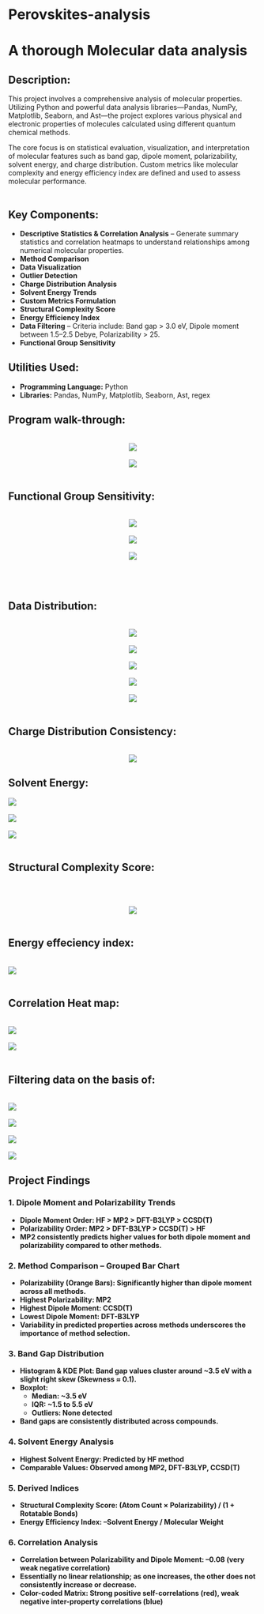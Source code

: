 # Perovskites-analysis
<h1>A thorough Molecular data analysis</h1>
<h2>Description:</h2>
This project involves a comprehensive analysis of molecular properties. Utilizing Python and powerful data analysis libraries—Pandas, NumPy, Matplotlib, Seaborn, and Ast—the project explores various physical and electronic properties of molecules calculated using different quantum chemical methods.

The core focus is on statistical evaluation, visualization, and interpretation of molecular features such as band gap, dipole moment, polarizability, solvent energy, and charge distribution. Custom metrics like molecular complexity and energy efficiency index are defined and used to assess molecular performance.
<br />
<br />
<h2>Key Components:</h2>
<ul>
  <li><b>Descriptive Statistics & Correlation Analysis</b> – Generate summary statistics and correlation heatmaps to understand relationships among numerical molecular properties.</li>
  <li><b>Method Comparison</b></li>
  <li><b>Data Visualization</b></li>
  <li><b>Outlier Detection</b></li>
  <li><b>Charge Distribution Analysis</b></li>
  <li><b>Solvent Energy Trends</b></li>
  <li><b>Custom Metrics Formulation</b></li>
  <li><b>Structural Complexity Score</b></li>
  <li><b>Energy Efficiency Index</b></li>
  <li><b>Data Filtering</b> – Criteria include: Band gap > 3.0 eV, Dipole moment between 1.5–2.5 Debye, Polarizability > 25.</li>
  <li><b>Functional Group Sensitivity</b></li>
</ul>

<h2>Utilities Used:</h2>
<ul>
  <li><b>Programming Language:</b> Python</li>
  <li><b>Libraries:</b> Pandas, NumPy, Matplotlib, Seaborn, Ast, regex</li>
</ul>
<h2>Program walk-through:</h2>
<p align="center">
<br/>
<img src="https://media-hosting.imagekit.io/0ee75341842b4af4/Screenshot%20(198)%20a.png?Expires=1841337944&Key-Pair-Id=K2ZIVPTIP2VGHC&Signature=imIz2IateWmkNPA5jY5uX8TqSTqoIKtyRdjT-m0qVaSasHHrl7FimHmzGFueQs~QqRXFX7kPAadVazpGUZ6sVJ-gzxNcSMVmK0sVsqwgxVTKKZiLzXIjksIXaQImNYq8dwocg0FVH2rJ2PEZZ8oe3NuBYh3LwnyK6fSsI-7Yj0T6SOeSRm5seTtHaJ~3BMvNbKUKH-qlI7Ai-hrN4Z3hj0Ow2BBVwKBM0sYWBXFadCigThfLvI2IhPqIu40IiYaQGIgrosgbdJK8ictEouvameh365aMC1lb48SJ8JFuHGa1WMm~1OT34O~SiuTzojvE0tHju05p24ilvHloWUlyzA__"/>
<br />
<br />
<img src="https://media-hosting.imagekit.io/09500bc907ae48d8/Screenshot%20(227)%20a.png?Expires=1841338287&Key-Pair-Id=K2ZIVPTIP2VGHC&Signature=XsI~Qc5fLojGAXJXfOH-k0wx8wJRHX0AjHijQGoHRyrTZ4S9t5a8x4iFpLFk18EZKZp9uzd1N8M8MABpX0rGEkyy5Cw6kT1M1MvMAZhhvqojxinb5YoWifqLBYkL7kK6hlfgU-CDdtLOBgbZJZcRcHYfDcLORA0wmMEzwHxyXmpBbt~BoRx4Jm3KKmJvVnNDb4NulIEtNcxTFEt2dCEFyhU00hfbvmHJpDZk2ax-Dy9Y9Zrq9SFrcsjjIWpZVh1qtzgMQ8-16RnRy9abI73Kg9Pe-3ig~CxOnZtJ9CInseqPO15NeAVaQpVAr7c1x08Gek7fO9PrC0tYomdbCIYqWA__"/>
<br />
<br />  
<h2>Functional Group Sensitivity:</h2> 
<p align="center">
<br />  
<img src="https://media-hosting.imagekit.io/c257b9040e174561/Screenshot%20(228)%20a.png?Expires=1841338515&Key-Pair-Id=K2ZIVPTIP2VGHC&Signature=SHUEvYxp73wZ5uFO8NMecD5eOT~IBSYrTKbJkvQBInMPtY9EwJswHX7CQfceXAXgIIq8nQ6s6hCGGYyy7O2yRvbeOlJQXClS0EmZtga5WIEwywPNdBghoVhFSqJ-KdV3gfwPvh~xatVsnsu4conRMj7QSWDw1lKnyjBAC77onMJL56cJNydIAfyylBp6CSZ1CdpQ69uqJYVFkwYS1nr~EJoKYroxxbkWgi0r5gwecun5xyrWEKcQE38ACJ32FJzyKtOyAMVPLdGNn3MqBvjAnxPCGxKNDfThxnZWPRf6Ty9-OJkLAE4VHD6If33au5WylyM3RX8sM8qK279tlMKbPA__"/>
<br />
<br />
<img src="https://media-hosting.imagekit.io/36253d29732e4e97/Screenshot%20(229)%20a.png?Expires=1841338736&Key-Pair-Id=K2ZIVPTIP2VGHC&Signature=Aq5XC~hY5XXKsbFYtXbPHZ2erq0DzG2euc2Mtcz1yeZHIcT7G8nPgNBKkq54QKz14zpJvNTiETh8WZO4EYUpzuiMIGQespMo2vka5tOzx8~2ME0j8lwhA88zGzyuasla5TecTIfNxs5nfN8j5yiiWREdpvxXsZqKzQUG5drCJLvLSNZypkDYXp6aA47qj1z6mHCnf5itQDEYD9NYiFeu4q~rGpC29zVPKHg9HrZtWtw9hihSPj~qwlSPgoJxcvjRuA-0WEjsCDvtF1CiY-~~ow7HESqen5pZExwcc7uRiQFGMEydQGdEAVneGSVDHtijGVS-SlzRScMJF9Srl1cVTQ__"/>
<br />
<br />
<img src="https://media-hosting.imagekit.io/ba0783eda950490c/Screenshot%20(230)%20a.png?Expires=1841338777&Key-Pair-Id=K2ZIVPTIP2VGHC&Signature=yoCD6kTpjIPD8K~aVu6U-twonxWUJGAFhg5IYW8jqNdgcdF7h88tWyBAAB4wVU1~VD6LECfyq4HyILFhiBUUEwj7O5zdHYhxjvEdeaLjW9eXb7vpahrClRMR5ZHbmo~An7CZPfJhOKwNXs8lDYLvYss9GIbY4StoPq0Hxq59YqtbJPUgM07kHkp~c0d-FKg6Oa7H2hzggpDcR12tqzozEz2kfkuTjsptdTxtvmQWpGmM412QRZalooxP4wIU8N0T41JUz0Ib7AGU1NWdh8OLOTuIewhuzbehQYaQQaAg0cW5nhRzIMT7fN6jZ76QAI1NuORxAGGg-pgOa3tJsBxDuQ__"/>
<br />
<br />
<br />
<br />
<h2>Data Distribution:</h2>
<p align="center">
<br />
<img src="https://media-hosting.imagekit.io/d35c9af20f36477c/Screenshot%20(231)%20a.png?Expires=1841339002&Key-Pair-Id=K2ZIVPTIP2VGHC&Signature=RX60o7EDunKJ3RwsjpisCuN5xgef7KzvLfjjm3VJRQgyLYdt~oWFEfGhkvnEYFz0zL9IpH1OEie93SsMUbAo684Iy5mfQNvTXKTTOo1jbM0t8cewOQi9btKljaGHWSi6wtMK38~1BMVBVIBlduEMWQf~1zBFySOrz-u3IECALJVHCdg93~oM0M~Mk~u2XKRQwE5Bb3hXPlcMWoyITD~lCb36g6GBqZPJiiMt4xutp9YS1sljgPK5n4R~LWhPtV1BJ~i~qy15cdyo363sPzBYktpLCB0o93P5JN4ARIY4O9F1EogCk-JAzMVQRjc~-oYE~of9WvRJhrAtsuSDzh5lAA__"/>
<br />
<br />
<img src="https://media-hosting.imagekit.io/01d9bd3f7cfb47ef/Screenshot%20(232)%20a.png?Expires=1841339035&Key-Pair-Id=K2ZIVPTIP2VGHC&Signature=n4~aD6FVrhqhJp9DFoLako~LV7aLfRmhTJPiHlM~7KR~~FXJYU0gGKCNWlrj-i-JVSG41Sz1E3ZGLYTZZHTbW093JPkhiMXNV2C7iIYMQcIgHzx3TCzskavMgoViE2SlCyLdijJp7gsTYvxEWNlqme~8piieQsmtRZPM5d1FOeMw5wdWPz2TP~OX18gi3g0LjbNtC2UA~LLERND8Gv6dSALPu-JWiNiu3KgfYH7Y8wfLptT3hcYQ~huSyxqUMdENaHOdbgHTXEjYCTSW83L5bbRmQUN-ZiqFqAl~jQwISHPhdiz-1PHzHM16kRrhTp1fmjaAcyzAC5dfQKPhoGrBKw__"/>
<br />
<br />
 <b>
<img src="https://media-hosting.imagekit.io/46a9f18381f14cd3/Screenshot%20(233)%20a.png?Expires=1841339241&Key-Pair-Id=K2ZIVPTIP2VGHC&Signature=uFMUf1QGuu7rCqyvN9l33Ma2OgWAWmXCktCRgXHcTiJwhLiv0Yq0M0hvFjyoSI~kCZSbAnDRXoxIEGHe7T5mH-kQ7zNSXgBZuBptsaLSJ5QMCw4-xChsbJkrMHG-ecwKQwOREH8cSQl8hgQfY5nuzK~BZMnteEkcYelf9djqMgBtCRNxY-GvyJbZcaJKjOSWRejmVs3E-MhkrdKWSIo98ni1Q03dAk~iL392HwReaypj254VxkWoTXMBYB9lZhIsB09rsScFceBlyhugBl7KbolCbAjFJjIJbH7CIN-XKauayURwnfi2tuZgmZiCcbhGBxTlnsp9FStUOdKDh3VFVA__"/>
<br />
<br />
<img src="https://media-hosting.imagekit.io/39216c55707e420a/Screenshot%20(234)%20a.png?Expires=1841339271&Key-Pair-Id=K2ZIVPTIP2VGHC&Signature=FA1b-7NyfFB00opayp1aP3SdNEaLP~OysgStrUgMVhE9-eW~uN4a6eDscNcyHtb5rVsjjxDeaoRfmGjSr~IjnrjHRyOx1GQc~Xc15P0cAzBrNhAsyEnmPd~U~Yp5u0mGn7m2H5tFWKaOZdK4jolCzmN7u2pkqn88Ne2ZPDgQh5sqDvoq95z0h2sHXMuoeAQoaGMpCQZBDiONm2ngDKHaU-OL-vSWJwGNHYsjVSOuESu2~9rjRvOhQK9cbJQ1nrZXmWEjCXgDnuN7LOBRlI5Dl1VKgd4tbMYXp2a5lwpRtlrjsvUPHy3Z5UHKPEBmkjR4ZhEPG2Ogd0KgGvxXhj9xlQ__"/>
<br />
<br />
<img src="https://media-hosting.imagekit.io/ec449b9f6ffa4b1d/Screenshot%20(235)%20a.png?Expires=1841339295&Key-Pair-Id=K2ZIVPTIP2VGHC&Signature=KSNntwNPhc2CPFOf0F~bp1HFSX~LqNnuZ6HhWupMnfhzC5pTjyXvnDlJhf1qJRVQ~CcP7GP-~UsnSu7udq8o2WTy0TjUGn6KpVcfMUcOvQP4olG6MJLv8roLciF8LWGzV3fntqrNUnn1QXHpaEq1jiPk62OyVyaIlYQ~~mavi58G2A348PaJf2KFDYDRpotDUxeK9ux1-YWa4tCTrknfQCXcniki9sSN1EklX1xl4nw3EX58BDy7VwzIN30yyFCgvpHtgBVSJ5VrH1lWo7AKXq2wgOP9-FB5MiuRs4flkKgcxwwYb1s9oEcRrRcmG3tU6KYdRxRrMLzNCqb6K9MdfQ__"/>
<br />
<br />
<h2> Charge Distribution Consistency: </h2> 
<p align="center">
<br />
<img src="https://media-hosting.imagekit.io/3898f464fe8445e6/Screenshot%20(236)%20a.png?Expires=1841339631&Key-Pair-Id=K2ZIVPTIP2VGHC&Signature=NNQVGUg~7bR6-jnFYHYdyLwTe~nLFuWpJL6hOrmv4iaQpjP89dckzUuTj65b-cwON-VCKewTs0JkJ7nMiHJZUmQG1vSaExkWW3n0nv-~VlZ4B5p-J7d04IU9ICIJhWTjiHqKSRHN9PK14fyphlzStF9dndxjrK3q4GyiF9nSOHttUUkI~81ytHhKskJ68Jj7Ie8I2yY144Lozota4MuA8VxyqNDWabfJ40UsNyNEGLwkdl-wmRY6rb2HQvrU78WlDl1MzDAX-FdFF0-~aiE~yeetO~DEiHyuzUJal8CdyJz3r0fRUhgB2ZjzcZ1kb0-xBOGptrjPdbHUfcBZGQ5A8g__"/>
<h2> Solvent Energy:</h2> 
<img src="https://media-hosting.imagekit.io/121f331c617946c2/Screenshot%20(237)%20a.png?Expires=1841339658&Key-Pair-Id=K2ZIVPTIP2VGHC&Signature=2CbVweKTpX75b2wKeKMFevQR-YviA~1S3nfZ65D-ASW0DcSRHwxNfV5sz7-T3zAfZiEwWK7umcCBuEiqOqA2plCOXMm-~j5fuW8Pxir2yYii9sGedJ3oBTFBJDLUkVs80521o0qzsAe-j3d8mmXDP8f9igVh~bVVpYyKMxQIB73gAJNkz6KedVvexJpD6eJbEZuzKkG0CtYvg2znKEv6Sya6oUa0qECX7KY50ZutRHRulheX8Sv5yXW-TyZiF5cTPkiia1JzESZK1FbwkueS2xPVeN-Dj9tkV0AtyQmOAGnkGDUW6DE7tbGNYl4o~gHQ7uVFYWFsKnZbRe4ogQB2kw__"/>
<br />
<br />
<img src="https://media-hosting.imagekit.io/a29c066d79264485/Screenshot%20(240)%20a.png?Expires=1841339685&Key-Pair-Id=K2ZIVPTIP2VGHC&Signature=lU19OLby2xaR8Z2cNWlDy54jTpRnLUFB4a6w70rNLjgJVKN4DLWdUOtV1g4xdu~1hYTOKUEj0lJaGGhoO8UK750yL~NkXcQ4K-pO5KEMEvwBSMI9I~JY6Blwwazt9zHSFWw9XqoLnBXEwfhcNDvurMjIMViIVCHfoByOKj81RZPX~853bjxeczMhhYeqgFo4uuKYzhmqNYfDXdPGoXAXc30sg5CmFWtaRlm0bB~s-rvx-QdHl8K4L5pxtZfmbygaJGCPnr2Jc5eMDUf~U3lhZuT4qBdsurg8IzEzMPE9IWJ2IS~SiLZYYzDxwcjoStxp~H~HL8Jhzxrz10zv1evTJQ__"/>
<br />
<br />
<img src="https://media-hosting.imagekit.io/85bfa97b70d74c1e/Screenshot%20(239)%20a.png?Expires=1841339721&Key-Pair-Id=K2ZIVPTIP2VGHC&Signature=Bl70ym6BevtkI3F72rQoZABiGy8Z1LRjzwaiahEVmrHGWWoQtlZprAW44MA1rg~PQa5dFMhAgOcZ418hDYn6PJMmsx1oZ-Vszn4j83uctZhargZ511DU3H6pe9oIRTzoj-L31JgVeqYryN38fiPwxNFnzQpW86F1kIthGvWnsbX1G42gF4XirgdLmHV~uCEWd2cHHbUZdB5Xa5Y4G8jtLXXW-OGksvATOrNHk4TbK7XF4c0Z6G3xjrFPgVyzUq034kVJ7VJTXntLYFlcRyVizXjuJsWQi6rT7En4sAarAtv4nPz5PxoLVKwLHt-lkDsx11BdTWmDZ39z8hKSfJ5W6w__"/>
<br />
<br />
<h2>Structural Complexity Score: </h2>
<br />  
<p align="center">
<br />
<img src="https://media-hosting.imagekit.io/f14a182b1f864981/Screenshot%20(241)%20a.png?Expires=1841340145&Key-Pair-Id=K2ZIVPTIP2VGHC&Signature=Zp~ZDsvsVpALq0A6m0OBPbep3fvCBOHuUU1IsY6C0jjBrI1~qoTVZBs6dKefDkkSF47bNPUC3YAg3zx4m0yxhnzPrbEL0Mj~tim6ADmusN5EdkwT4OxO8dEVcrm2USAanqQ7PIaN3l1EX9Oeuvi~lC74aCTs839w5PP37ZLitHj76nA6rBUSWAhO7hl~fx22ZFQ9E0blSZ1pyuJi2AXMuN2gDiz11gdleuWoTRrhesf4gAq2V-YXIAIYJTYGkCx7r71rgEbiESI31ihzB2LQS9rsYAXu~Y~tGVgqNN2zgVlOzAV7fVvijqWzwNLyPep9yMGWVVrpjfp2j7SNDqHHnQ__"/>
<br />
<br />
<h2>Energy effeciency index: </h2>
<br />
<img src="https://media-hosting.imagekit.io/4dbdce6ff4e54d5f/Screenshot%20(242)%20a.png?Expires=1841340185&Key-Pair-Id=K2ZIVPTIP2VGHC&Signature=SkZHD2c8Z5du60OgWDIJyi-D5Ywd6h9KI8RG1KmOFQ6YkYv6uXRapXIDBTIMpFTMuJ7S7IeSw8UXc2zaR8zoi1uk1BgISvBoMgDGk-7lLhfpfXC~CItQFHrld3Q9H~uouqDn~M6GUVWQgWKcimdgufSJ8Rqr8qdDky7nbYP7uJGZp9kNJKgAlnyWvIBtvbd0GbZZQzyVNpgUEz68ZxdWxBZId6v1gHX4C6glNGzUoUJq5UL8W4P04DxQXt66kDNOn9r98Wd-G8dhMDazm~WmzFVltRkz~llgSjxSAWlT~ejLF41Vh2yCJhcY7O9Nvts6-gg6SJXB2r3zipz9xJu7eA__"/>
<br />
<br />
<h2>Correlation Heat map: </h2>
<br />
<img src="https://media-hosting.imagekit.io/4eb9cda1487b403a/Screenshot%20(243)%20a.png?Expires=1841340229&Key-Pair-Id=K2ZIVPTIP2VGHC&Signature=oQ1eJXZgvIjLuHbv8ENRw9zp9K0-1tenTpOVawCKhkDJygWQqSWNMSMfK25VNBVuJMGrfZboZTvnkERUUwA5DrQVecjqzhiqSH2BdWrPOFZfOxyd-85KirBdGfjChvUFPjp3zVrImNxwrZPp-NQu3cqwtE9ttnoL90s88tDnNcm1fzmScu8M7alSIjmWSBLb3Tk5muXmjrp5Xks0Y5GAXGCs4nTnRH6u-mYnuo9o4t-ioLJqe3tsdHENNuUyjBwLnRdrlXx1gSLQSJ5oeKwZgbjh-LA2ZWlUQF6Brubz8eqScJo1Yz-6O~qb6IzGu3W80WPVlDBKOBnwjJtKm8Gy5A__"/>
<br />
<br />
<b>
<img src="https://media-hosting.imagekit.io/45fceeafe59a4a71/Screenshot%20(244)%20a.png?Expires=1841340260&Key-Pair-Id=K2ZIVPTIP2VGHC&Signature=VvqNj61eIBzp-WvC3e4yR2A1IY9k0wM0OoLR~Lw~S~NAip9roTsdoVq-BfHXMdk5ox5Rmx926aoBOD94HApXHKQOUDRm5Jh2ry30MxDv81cMoE-UwXj9QYR8VFdYyx95Ka3GXt9bWAz62cMRe2aadyxSuFZXQ1x~INMdiHigRvlLSjWDBZ9BsYWuuh9~D-mdbu0r19jsrmavRV8m5CM4g9oXQ1synLKGFqZJSiAs0k-nkwTlRssaHrYc5nCUEbLTwTqHWPn8VGejPiJ-8tQ98MULzq7SQm1-fAFr6xpPlHNnRWoBlzRVjkTpF4GmDsy5NqTXCMwNBRtK9yD5qQjvJQ__"/>
<br />
<br />
<h2>Filtering data on the basis of: </h2>
<br />
<img src="https://media-hosting.imagekit.io/500e1794a9b24d85/Screenshot%20(245)%20a.png?Expires=1841340286&Key-Pair-Id=K2ZIVPTIP2VGHC&Signature=EjeeT2cSomMiGVr1WBoziDX2af8CnoIlNBdqwEPCc6h1Ve38-a-p~hsf07lxgvEAK6gZlliS2u4-wyErMPVb5kVBt0a-NVXurq1LvPYkU5p9vbfE~BX7tJZ03pnpo3Z2WN7jwxNWOpY6ftvoA5MCXejlZe0RCVeRO9Ou84Qe2X-9Gs~cAENWbgQwDF4zMyXJwKj1C2~UiWXHEToCVeX5QQN6QOZM2wEFMNwJ27yDN7K6WrU2hrBzcF3~0PzQ4zG7pIzgbddAXecmQ4AdsbxQ1UBvlOx6qUG-SaC-JKI3X6z1howZEbi7Vvx38Bq3IIgCHxCvw5peCGh82bjv1EY3TA__"/>
<br />
<br />
<img src="https://media-hosting.imagekit.io/728cbec3cfe34f7f/Screenshot%20(246)%20a.png?Expires=1841340311&Key-Pair-Id=K2ZIVPTIP2VGHC&Signature=sP9u5DPxW93pGxNz4g~bMrinaZrSeevfOPtBRClnuV7bupaftOsdKQIJlQ9uhDZhMp-v0us0z7Wcyt3NN~WfgA3umpVmEXVqJ4J5gwThsgb2Our-2tknNurnoZ3LV7Qfe8FEP5xEObyr2i55qNMLZug3E5Ezp2oBRsJQa5cN6nJWQg7sxP4m82ByS8a3OY3dPJOTi-RfLui~6LhP8fzN1a869h3T5wodpjM0FNnhtvdbuFz452eoO612kLxku79eelrE6PCHkXfpJoa1bLsqGdmpyXVSDfVIM0EalxCAqwBGjF6QjzGzuGfXXI2ipawuqjOd6wi7gWpspsGxONrPNQ__"/>
<br />
<br />
<img src="https://media-hosting.imagekit.io/5e68a43077334007/Screenshot%20(247)%20a.png?Expires=1841340343&Key-Pair-Id=K2ZIVPTIP2VGHC&Signature=0BxOVl9K46kDYZ8-bkqybtaaWDwGxLafE6g9Ney3U5Yh9VVnECaWE1uIrYdLTknhMFUEp4P9ETotvRwwYWEiHfsxVYWv4XXrOP3Zrd8y8rxKoxKr8TLGZMGu4SYjpkqbbuCNn2JkS7Ml2S7NTYKbaHC-p7zKbr0ToRkWMJ-8ImSRNrNFtfKblYZR8prnkdCHRU6RAFqt9DiDzfVeQxWMq3Fz4ot3B94aygJN0itQgSUfLPpYIAXwKwHKsACzQDCZQMegjhcLeKPdmEWqMy9QLgK0WC7X9Cy~MP7cz0~i6VAKDgciHqMyAXEqw5GMJX9zfemFYzkcSfx8e7MXKeJxAA__"/>
<br />
<br />
<img src="https://media-hosting.imagekit.io/883ca2d0e9de4598/Screenshot%20(248)%20a.png?Expires=1841340367&Key-Pair-Id=K2ZIVPTIP2VGHC&Signature=0VqZhx62c~s633q4BDrxnOU2Dyfz5oyBgEZV-fl8MzUGHVNd7Dvj3NEqgSNnBBPcDi~r1aYT-BZwPGa~1LXAEhufVnXtJagXs3L8sTAd8zh8T-TQqNSsx0f1nc8uoYtBaDnvhsSUdDgU5ihk2lO491HyHmNXzuorwiw7hgj-6NlQE2SXfkIZQnp0zrf3GXY3~LslG~SeXJ673-c1GIg~AElj3Zq3jexqjFTvKtcQDWe1cKB7ot~yUy28eJxPSfE3vJj8f08tKZuUbWTUk8dZlzm0BwAxXzsTErPLDrgf3Q3XkkibRC3U~2bo4r2x26v0p2dtwDis3Mb7Bg40VYyjdg__"/>
<br />

<h2>Project Findings</h2>
<h3>1. Dipole Moment and Polarizability Trends</h3>
<ul>
 <li><strong>Dipole Moment Order:</strong> HF &gt; MP2 &gt; DFT-B3LYP &gt; CCSD(T)</li>
 <li><strong>Polarizability Order:</strong> MP2 &gt; DFT-B3LYP &gt; CCSD(T) &gt; HF</li>
 <li> MP2 consistently predicts higher values for both dipole moment and polarizability compared to other methods.</li>
</ul>

<h3>2. Method Comparison – Grouped Bar Chart</h3>
<ul>
 <li><strong>Polarizability (Orange Bars):</strong> Significantly higher than dipole moment across all methods.</li>
 <li><strong>Highest Polarizability:</strong> MP2</li>
 <li><strong>Highest Dipole Moment:</strong> CCSD(T)</li>
 <li><strong>Lowest Dipole Moment:</strong> DFT-B3LYP</li>
 <li> Variability in predicted properties across methods underscores the importance of method selection.</li>
</ul>

<h3>3. Band Gap Distribution</h3>
<ul>
 <li><strong>Histogram & KDE Plot:</strong> Band gap values cluster around ~3.5 eV with a slight right skew (Skewness ≈ 0.1).</li>
 <li><strong>Boxplot:</strong>
<ul>
 <li><strong>Median:</strong> ~3.5 eV</li>
 <li><strong>IQR:</strong> ~1.5 to 5.5 eV</li>
 <li><strong>Outliers:</strong> None detected</li>
</ul>
</li>
 <li>Band gaps are consistently distributed across compounds.</li>
</ul>


<h3>4. Solvent Energy Analysis</h3>
<ul>
 <li><strong>Highest Solvent Energy:</strong> Predicted by HF method</li>
 <li><strong>Comparable Values:</strong> Observed among MP2, DFT-B3LYP, CCSD(T)</li>
</ul>

<h3>5. Derived Indices</h3>
<ul>
  <li><strong>Structural Complexity Score:</strong> (Atom Count × Polarizability) / (1 + Rotatable Bonds)</li>
  <li><strong>Energy Efficiency Index:</strong> –Solvent Energy / Molecular Weight</li>
</ul>

<h3>6. Correlation Analysis</h3>
<ul>
  <li><strong>Correlation between Polarizability and Dipole Moment:</strong> –0.08 (very weak negative correlation)</li>
  <li>Essentially no linear relationship; as one increases, the other does not consistently increase or decrease.</li>
  <li><strong>Color-coded Matrix:</strong> Strong positive self-correlations (red), weak negative inter-property correlations (blue)</li>
</ul>

<!--
 ```diff
- text in red
+ text in green
! text in orange
# text in gray
@@ text in purple (and bold)@@
```
--!>

